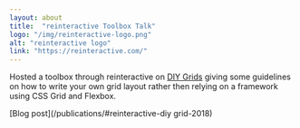 ```yaml
---
layout: about
title:  "reinteractive Toolbox Talk"
logo: "/img/reinteractive-logo.png"
alt: "reinteractive logo"
link: "https://reinteractive.com/"
---
```


Hosted a toolbox through reinteractive on [DIY Grids](/presentations/#diy-grids) giving some guidelines on how to write your own grid layout rather then relying on a framework using CSS Grid and Flexbox.

[Blog post](/publications/#reinteractive-diy grid-2018)
